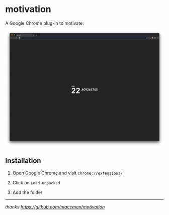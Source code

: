 # motivation

A Google Chrome plug-in to motivate.

![](resources/screenshot.png)


## Installation

1. Open Google Chrome and visit `chrome://extensions/`

2. Click on `Load unpacked`

3. Add the folder


---

_thanks https://github.com/maccman/motivation_